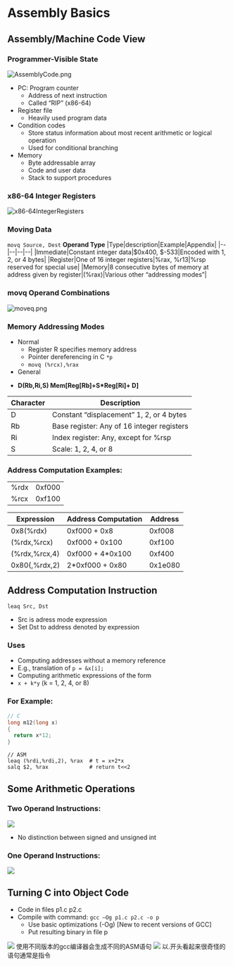 # Assembly Basics
## Assembly/Machine Code View
### Programmer-Visible State
![AssemblyCode.png](AssemblyCode.png)
+ PC: Program counter
  - Address of next instruction
  - Called “RIP” (x86-64)
+ Register file
  - Heavily used program data
+ Condition codes
  - Store status information about most recent arithmetic or logical operation
  - Used for conditional branching
+ Memory
  - Byte addressable array
  - Code and user data
  - Stack to support procedures

### x86-64 Integer Registers

![x86-64IntegerRegisters](x86-64IntegerRegisters.png)
### Moving Data
`movq Source, Dest`
**Operand Type**
|Type|description|Example|Appendix|
|--|--|--|--|
|Immediate|Constant integer data|$0x400, $-533|Encoded with 1, 2, or 4 bytes|
|Register|One of 16 integer registers|%rax, %r13|%rsp reserved for special use|
|Memory|8 consecutive bytes of memory at address given by register|(%rax)|Various other “addressing modes”|

### movq Operand Combinations
![moveq.png](moveq.png)


### Memory Addressing Modes

+ Normal
  - Register R specifies memory address
  - Pointer dereferencing in C `*p`
  - `movq (%rcx),%rax`
+ General 

- **D(Rb,Ri,S)	Mem[Reg[Rb]+S*Reg[Ri]+ D]**

|Character|Description|
|--|--|
|D|Constant “displacement” 1, 2, or 4 bytes|
|Rb|Base register: Any of 16 integer registers|
|Ri|Index register: Any, except for %rsp|
|S|Scale: 1, 2, 4, or 8 |

### Address Computation Examples:
|||
|--|--|
|%rdx|0xf000|
|%rcx|0xf100|

|Expression|Address Computation|Address|
|--|--|--|
|0x8(%rdx)|0xf000 + 0x8|0xf008|
|(%rdx,%rcx)|0xf000 + 0x100|0xf100|
|(%rdx,%rcx,4)|0xf000 + 4*0x100|0xf400|
|0x80(,%rdx,2)|2*0xf000 + 0x80|0x1e080|

## Address Computation Instruction
`leaq Src, Dst`
+ Src is adress mode expression
+ Set Dst to address denoted by expression

### Uses
+ Computing addresses without a memory reference
+ E.g., translation of `p = &x[i];`
+ Computing arithmetic expressions of the form
+  `x + k*y`  (k = 1, 2, 4, or 8)
### For Example:
```C
// C
long m12(long x)
{
  return x*12;
}
```
```ASM
// ASM
leaq (%rdi,%rdi,2), %rax  # t = x+2*x
salq $2, %rax             # return t<<2
```

## Some Arithmetic Operations
### Two Operand Instructions:
![](TOperand.png)
+ No distinction between signed and unsigned int
### One Operand Instructions:
![](OOperand.png)

## Turning C into Object Code
+ Code in files  p1.c p2.c
+ Compile with command: `gcc –Og p1.c p2.c -o p`
  - Use basic optimizations (-Og) [New to recent versions of GCC]
  - Put resulting binary in file p

![](Compiler.png)
使用不同版本的gcc编译器会生成不同的ASM语句
![](ASM.png)
以.开头看起来很奇怪的语句通常是指令